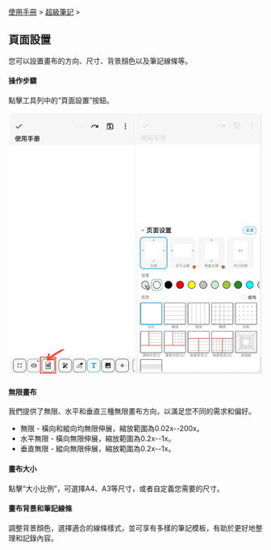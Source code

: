 [使用手冊](/dragonnest/drawnote/manual/zh) > [超級筆記](/dragonnest/drawnote/manual/zh/super_note) >

頁面設置
---
您可以設置畫布的方向、尺寸、背景顏色以及筆記線條等。

#### 操作步驟

點擊工具列中的“頁面設置”按鈕。

![](imgs/page_settings.png)

#### 無限畫布

我們提供了無限、水平和垂直三種無限畫布方向，以滿足您不同的需求和偏好。

- 無限 - 橫向和縱向均無限伸展，縮放範圍為0.02x--200x。
- 水平無限 - 橫向無限伸展，縮放範圍為0.2x--1x。
- 垂直無限 - 縱向無限伸展，縮放範圍為0.2x--1x。

#### 畫布大小

點擊“大小比例”，可選擇A4、A3等尺寸，或者自定義您需要的尺寸。

#### 畫布背景和筆記線條

調整背景顏色，選擇適合的線條樣式，並可享有多樣的筆記模板，有助於更好地整理和記錄內容。